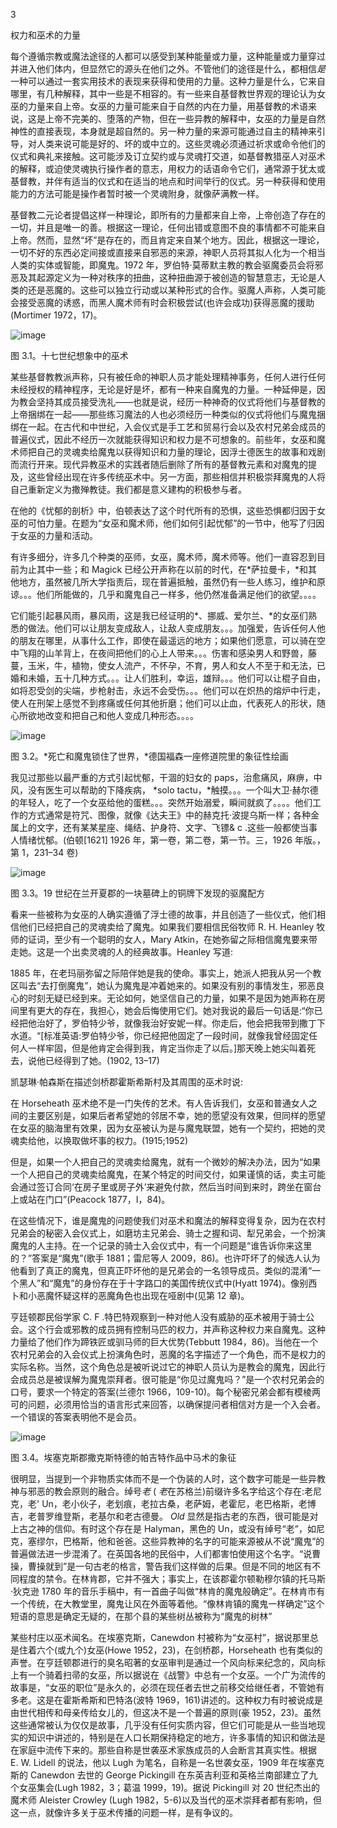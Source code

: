 <title>Operative Witchcraft</title><link href="9781620558454.css" rel="stylesheet" type="text/css"> 

3

权力和巫术的力量

每个遵循宗教或魔法途径的人都可以感受到某种能量或力量，这种能量或力量穿过并进入他们体内，但显然它的源头在他们之外。不管他们的途径是什么，都相信*是*一种可以通过一套实用技术的表现来获得和使用的力量。这种力量是什么，它来自哪里，有几种解释，其中一些是不相容的。有一些来自基督教世界观的理论认为女巫的力量来自上帝。女巫的力量可能来自于自然的内在力量，用基督教的术语来说，这是上帝不完美的、堕落的产物，但在一些异教的解释中，女巫的力量是自然神性的直接表现，本身就是超自然的。另一种力量的来源可能通过自主的精神来引导，对人类来说可能是好的、坏的或中立的。这些灵魂必须通过祈求或命令他们的仪式和典礼来接触。这可能涉及订立契约或与灵魂打交道，如基督教猎巫人对巫术的解释，或迫使灵魂执行操作者的意志，用权力的话语命令它们，通常源于犹太或基督教，并伴有适当的仪式和在适当的地点和时间举行的仪式。另一种获得和使用能力的方法可能是操作者暂时被一个灵魂附身，就像萨满教一样。

基督教二元论者提倡这样一种理论，即所有的力量都来自上帝，上帝创造了存在的一切，并且是唯一的善。根据这一理论，任何出错或意图不良的事情都不可能来自上帝。然而，显然“坏”是存在的，而且肯定来自某个地方。因此，根据这一理论，一切不好的东西必定间接或直接来自邪恶的来源，神职人员将其拟人化为一个相当人类的实体或智能，即魔鬼。1972 年，罗伯特·莫蒂默主教的教会驱魔委员会将邪恶及其起源定义为一种对秩序的扭曲，这种扭曲源于被创造的智慧意志，无论是人类的还是恶魔的。这些可以独立行动或以某种形式的合作。驱魔人声称，人类可能会接受恶魔的诱惑，而黑人魔术师有时会积极尝试(也许会成功)获得恶魔的援助(Mortimer 1972，17)。

![image](images/9781620558454_005.jpg)

图 3.1。十七世纪想象中的巫术

某些基督教教派声称，只有被任命的神职人员才能处理精神事务，任何人进行任何未经授权的精神程序，无论是好是坏，都有一种来自魔鬼的力量。一种延伸是，因为教会坚持其成员接受洗礼——也就是说，经历一种神奇的仪式将他们与基督教的上帝捆绑在一起——那些练习魔法的人也必须经历一种类似的仪式将他们与魔鬼捆绑在一起。在古代和中世纪，入会仪式是手工艺和贸易行会以及农村兄弟会成员的普遍仪式，因此不经历一次就能获得知识和权力是不可想象的。前些年，女巫和魔术师把自己的灵魂卖给魔鬼以获得知识和力量的理论，因浮士德医生的故事和戏剧而流行开来。现代异教巫术的实践者随后删除了所有的基督教元素和对魔鬼的提及，这些曾经出现在许多传统巫术中。另一方面，那些相信并积极崇拜魔鬼的人将自己重新定义为撒殚教徒。我们都是意义建构的积极参与者。

在他的《忧郁的剖析》中，伯顿表达了这个时代所有的恐惧，这些恐惧都归因于女巫的可怕力量。在题为“女巫和魔术师，他们如何引起忧郁”的一节中，他写了归因于女巫的力量和活动。

有许多细分，许多几个种类的巫师，女巫，魔术师，魔术师等。他们一直容忍到目前为止其中一些；和 Magick 已经公开声称在以前的时代，在*萨拉曼卡，*和其他地方，虽然被几所大学指责后，现在普遍抵触，虽然仍有一些人练习，维护和原谅。。。他们所能做的，几乎和魔鬼自己一样多，他仍然准备满足他们的欲望。。。。

它们能引起暴风雨，暴风雨，这是我已经证明的*、挪威、爱尔兰、*的女巫们熟悉的做法。他们可以让朋友变成敌人，让敌人变成朋友。。。加强爱，告诉任何人他的朋友在哪里，从事什么工作，即使在最遥远的地方；如果他们愿意，可以骑在空中飞翔的山羊背上，在夜间把他们的心上人带来。。。伤害和感染男人和野兽，藤蔓，玉米，牛，植物，使女人流产，不怀孕，不育，男人和女人不至于和无法，已婚和未婚，五十几种方式。。。让人们胜利，幸运，雄辩。。。他们可以让棍子自由，如将忍受剑的尖端，步枪射击，永远不会受伤。。。他们可以在炽热的熔炉中行走，使人在刑架上感觉不到疼痛或任何其他折磨；他们可以止血，代表死人的形状，随心所欲地改变和把自己和他人变成几种形态。。。。

![image](images/9781620558454_006.jpg)

图 3.2。*死亡和魔鬼锁住了世界，*德国福森一座修道院里的象征性绘画

我见过那些以最严重的方式引起忧郁，干涸的妇女的 paps，治愈痛风，麻痹，中风，没有医生可以帮助的下降疾病， *solo tactu，*触摸。。。一个叫大卫·赫尔德的年轻人，吃了一个女巫给他的蛋糕。。。突然开始溺爱，瞬间就疯了。。。。他们工作的方式通常是符咒、图像，就像《达夫王》中的赫克托·波提乌斯一样；各种金属上的文字，还有某某星座、绳结、护身符、文字、飞镖& c .这些一般都使当事人情绪忧郁。(伯顿[1621] 1926 年，第一卷，第二卷，第一节。三，1926 年版。，第 1，231–34 卷)

![image](images/9781620558454_007.jpg)

图 3.3。19 世纪在兰开夏郡的一块墓碑上的铜牌下发现的驱魔配方

看来一些被称为女巫的人确实遵循了浮士德的故事，并且创造了一些仪式，他们相信他们已经把自己的灵魂卖给了魔鬼。如果我们要相信民俗牧师 R. H. Heanley 牧师的证词，至少有一个聪明的女人，Mary Atkin，在她弥留之际相信魔鬼要来带走她。这是一个出卖灵魂的人的经典故事。Heanley 写道:

1885 年，在老玛丽弥留之际陪伴她是我的使命。事实上，她派人把我从另一个教区叫去“去打倒魔鬼”，她认为魔鬼是冲着她来的。如果没有别的事情发生，邪恶良心的时刻无疑已经到来。无论如何，她坚信自己的力量，如果不是因为她声称在房间里有更大的存在，我担心，她会后悔使用它们。她对我说的最后一句话是:“你已经把他治好了，罗伯特少爷，就像我治好安妮一样。你走后，他会把我带到撒丁下水道。“[标准英语:罗伯特少爷，你已经把他固定了一段时间，就像我曾经固定任何人一样牢固，但是他肯定会得到我，肯定当你走了以后。]那天晚上她尖叫着死去，说他已经得到了她。(1902, 13–17)

凯瑟琳·帕森斯在描述剑桥郡霍斯希斯村及其周围的巫术时说:

在 Horseheath 巫术绝不是一门失传的艺术。有人告诉我们，女巫和普通女人之间的主要区别是，如果后者希望她的邻居不幸，她的愿望没有效果，但同样的愿望在女巫的脑海里有效果，因为女巫被认为是与魔鬼联盟，她有一个契约，把她的灵魂卖给他，以换取做坏事的权力。(1915;1952)

但是，如果一个人把自己的灵魂卖给魔鬼，就有一个微妙的解决办法，因为“如果一个人把自己的灵魂卖给魔鬼，在某个特定的时间交付，如果谨慎的话，卖主可能会通过签订合同‘在房子里或房子外’来避免付款，然后当时间到来时，跨坐在窗台上或站在门口”(Peacock 1877，I，84)。

在这些情况下，谁是魔鬼的问题使我们对巫术和魔法的解释变得复杂，因为在农村兄弟会的秘密入会仪式上，如磨坊主兄弟会、骑士之握和词、犁兄弟会，一个扮演魔鬼的人主持。在一个记录的骑士入会仪式中，有一个问题是“谁告诉你来这里的？”答案是“魔鬼”(歌手 1881；雷尼等人 2009，86)。也许吓坏了的候选人认为他看到了真正的魔鬼，但真正吓坏他的是兄弟会的一名领导成员。类似的混淆“一个黑人”和“魔鬼”的身份存在于十字路口的美国传统仪式中(Hyatt 1974)。像别西卜和小恶魔怀疑这样的恶魔角色也出现在哑剧中(见第 12 章)。

亨廷顿郡民俗学家 C. F .特巴特观察到一种对他人没有威胁的巫术被用于骑士公会。这个行会或邪教的成员拥有控制马匹的权力，并声称这种权力来自魔鬼。这种力量给了他们作为蹄铁匠或驯马师的巨大优势(Tebbutt 1984，86)。当他在一个农村兄弟会的入会仪式上扮演角色时，恶魔的名字描述了一个角色，而不是权力的实际名称。当然，这个角色总是被听说过它的神职人员认为是教会的魔鬼，因此行会成员总是被误解为魔鬼崇拜者。很可能是“你见过魔鬼吗？”是一个农村兄弟会的口号，要求一个特定的答案(兰德尔 1966，109-10)。每个秘密兄弟会都有模棱两可的问题，必须用恰当的语言形式来回答，以确保提问者相信对方是一个入会者。一个错误的答案表明他不是会员。

![image](images/9781620558454_008.jpg)

图 3.4。埃塞克斯郡撒克斯特德的帕吉特作品中马术的象征

很明显，当提到一个非物质实体而不是一个伪装的人时，这个数字可能是一些异教神与邪恶的教会原则的融合。绰号*老* ( *老*在苏格兰)前缀许多名字给这个存在:老尼克，老' Un，老小伙子，老划痕，老拉古桑，老萨姆，老霍尼，老巴格斯，老博吉，老普罗维登斯，老基尔和老古德曼。 *Old* 显然是指古老的东西，很可能是对上古之神的信仰。有时这个存在是 Halyman，黑色的 Un，或没有绰号“老”，如尼克，塞缪尔，巴格斯，他和爸爸。这些异教神的名字的可能来源被从不说“魔鬼”的普遍做法进一步混淆了。在英国各地的民俗中，人们都害怕使用这个名字。“说曹操，曹操就到”是一句古老的格言，警告我们这样做的后果。但是不同的地区有不同程度的禁令。在林肯郡，它并不强大；事实上，在该郡霍尔顿勒穆尔镇的托马斯·狄克逊 1780 年的音乐手稿中，有一首曲子叫做“林肯的魔鬼般确定”。在林肯市有一个传统，在大教堂里，魔鬼让风在外面等着他。“像林肯镇的魔鬼一样确定”这个短语的意思是确定无疑的，在那个县的某些树丛被称为“魔鬼的树林”

某些村庄以巫术闻名。在埃塞克斯，Canewdon 村被称为“女巫村”，据说那里总是住着六个(或九个)女巫(Howe 1952，23)，在剑桥郡，Horseheath 也有类似的声誉。在亨廷顿郡进行的臭名昭著的女巫审判是通过一个风向标来纪念的，风向标上有一个骑着扫帚的女巫，所以据说在《战警》中总有一个女巫。一个广为流传的故事是，“女巫的职位”是永久的，必须在现任者去世之前移交给继任者，不管她有多老。这是在霍斯希斯和巴特洛(波特 1969，161)讲述的。这种权力有时被说成是由世代相传和母亲传给女儿的，但这决不是一个普遍的原则(豪 1952，23)。虽然这些通常被认为仅仅是故事，几乎没有任何实质内容，但它们可能是从一些当地现实的知识中讲述的，特别是在人口长期保持稳定的地方，许多事情的知识和做法是在家庭中流传下来的。那些自称是世袭巫术家族成员的人会断言其真实性。根据 E. W. Lidell 的说法，他以 Lugh 为笔名，自称是一名世袭女巫，1909 年在埃塞克斯的 Canewdon 去世的 George Pickingill 在东英吉利亚和英格兰南部建立了九个女巫集会(Lugh 1982，3；葛温 1999，19)。据说 Pickingill 对 20 世纪杰出的魔术师 Aleister Crowley (Lugh 1982，5-6)以及当代的巫术崇拜者都有影响，但这一点，就像许多关于巫术传播的问题一样，是有争议的。
